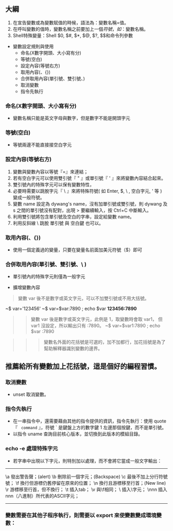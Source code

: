 ## 大綱
1. 在宣告變數或為變數賦值的時候，語法為：變數名稱=值。
2. 在呼叫變數的值時，變數名稱之前要加上一個$符號，如：$變數名稱。
3. Shell特殊變量：Shell $0, $#, $*, $@, $?, $$和命令列參數


* 變數設定規則與使用
    * 命名(X數字開頭、大小寫有分)
    * 等號(空白)
    * 設定內容(等號右方)
    * 取用內容($、${})
    * 合併取用內容(單引號、雙引號、\)
    * 取消變數
    * 指令先執行

### 命名(X數字開頭、大小寫有分)

* 變數名稱只能是英文字母與數字，但是數字不能是開頭字元

### 等號(空白)

* 等號兩邊不能直接接空白字元

### 設定內容(等號右方)

1. 變數與變數內容以等號『=』來連結；
2. 若有空白字元可以使用雙引號『 " 』或單引號『 ' 』來將變數內容結合起來。
3. 雙引號內的特殊字元可以保有變數特性，
4. 必要時需要以跳脫字元『 \ 』來將特殊符號( 如 Enter, $, \ , 空白字元, ' 等 ) 變成一般符號。
5. 變數 name 設定為 dywang's name，沒有加單引號或雙引號，則 dywang 及 s 之間的單引號沒有配對，出現 > 要繼續輸入，按 Ctrl+C 中斷輸入。
6. 利用雙引號將包含單引號及空白的字串，設定給變數 name。
7. 利用反斜線 \ 跳脫 單引號 與 空白鍵 也可以。

### 取用內容($、${})

* 使用一個定義過的變量，只要在變量名前面加美元符號（$）即可

### 合併取用內容(單引號、雙引號、\ )

* 單引號內的特殊字元則僅為一般字元

* 擴增變數內容
> 變數 var 後不是數字或英文字元，可以不加雙引號或不用大括號。

~$ var='123456'
~$ var=$var:7890 ; echo $var
**123456:7890**

>> 變數 var 後是數字或英文字元，此例是 1，取變數時會取 var1，
但 var1 沒設定，所以輸出只有 :7890。
~$ var=$var1:7890 ; echo $var
:7890

>>> 變數名外面的花括號是可選的，加不加都行，加花括號是為了幫助解釋器識別變數的邊界。

## 推薦給所有變數加上花括號，這是個好的編程習慣。


### 取消變數
* unset 取消變數。

### 指令先執行
* 在一串指令中，還需要藉由其他的指令提供的資訊，指令先執行：使用 quote 『 ` command` 』，符號 ` 是鍵盤上方的數字鍵 1 左邊那個按鍵，而不是單引號。
* 以指令 uname 查詢目前核心版本，並切換到此版本的模組目錄。


### echo -e 處理特殊字元
* 若字串中出現以下字元，則特別加以處理，而不會將它當成一般文字輸出：
---
\a 發出警告聲；(alert)
\b 刪除前一個字元；(Backspace)
\c 最後不加上分行符號號；
\f 換行但游標仍舊停留在原來的位置；
\n 換行且游標移至行首；(New line)
\r 游標移至行首，但不換行；
\t 插入tab；
\v 與\f相同；
\\ 插入\字元；
\nnn 插入nnn（八進制）所代表的ASCII字元；

---

### 變數需要在其他子程序執行，則需要以 export 來使變數變成環境變數：

